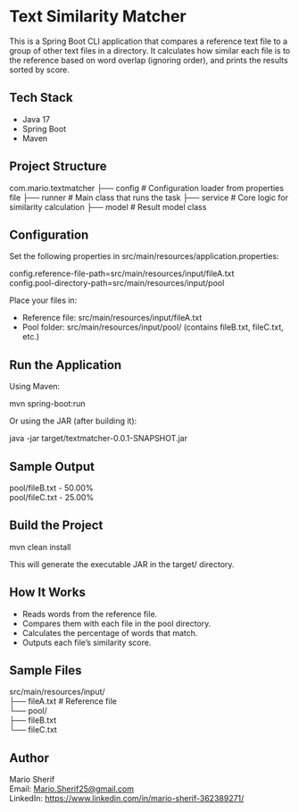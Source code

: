 # Text Similarity Matcher

This is a Spring Boot CLI application that compares a reference text file to a group of other text files in a directory. It calculates how similar each file is to the reference based on word overlap (ignoring order), and prints the results sorted by score.

## Tech Stack

- Java 17
- Spring Boot
- Maven

## Project Structure

com.mario.textmatcher
├── config      # Configuration loader from properties file
├── runner      # Main class that runs the task
├── service     # Core logic for similarity calculation
├── model       # Result model class

## Configuration

Set the following properties in src/main/resources/application.properties:

config.reference-file-path=src/main/resources/input/fileA.txt  
config.pool-directory-path=src/main/resources/input/pool

Place your files in:

- Reference file: src/main/resources/input/fileA.txt  
- Pool folder: src/main/resources/input/pool/ (contains fileB.txt, fileC.txt, etc.)

## Run the Application

Using Maven:

mvn spring-boot:run

Or using the JAR (after building it):

java -jar target/textmatcher-0.0.1-SNAPSHOT.jar

## Sample Output

pool/fileB.txt - 50.00%  
pool/fileC.txt - 25.00%

## Build the Project

mvn clean install

This will generate the executable JAR in the target/ directory.

## How It Works

- Reads words from the reference file.
- Compares them with each file in the pool directory.
- Calculates the percentage of words that match.
- Outputs each file’s similarity score.

## Sample Files

src/main/resources/input/  
├── fileA.txt            # Reference file  
└── pool/  
    ├── fileB.txt  
    └── fileC.txt

## Author

Mario Sherif  
Email: Mario.Sherif25@gmail.com  
LinkedIn: https://www.linkedin.com/in/mario-sherif-362389271/
